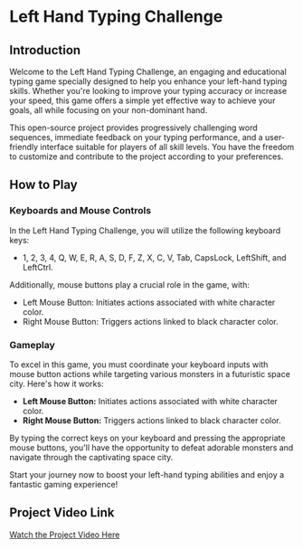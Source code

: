 # Left Hand Typing Challenge

## Introduction

Welcome to the Left Hand Typing Challenge, an engaging and educational typing game specially designed to help you enhance your left-hand typing skills. Whether you're looking to improve your typing accuracy or increase your speed, this game offers a simple yet effective way to achieve your goals, all while focusing on your non-dominant hand.

This open-source project provides progressively challenging word sequences, immediate feedback on your typing performance, and a user-friendly interface suitable for players of all skill levels. You have the freedom to customize and contribute to the project according to your preferences.

## How to Play

### Keyboards and Mouse Controls

In the Left Hand Typing Challenge, you will utilize the following keyboard keys:

- 1, 2, 3, 4, Q, W, E, R, A, S, D, F, Z, X, C, V, Tab, CapsLock, LeftShift, and LeftCtrl.

Additionally, mouse buttons play a crucial role in the game, with:

- Left Mouse Button: Initiates actions associated with white character color.
- Right Mouse Button: Triggers actions linked to black character color.

### Gameplay

To excel in this game, you must coordinate your keyboard inputs with mouse button actions while targeting various monsters in a futuristic space city. Here's how it works:

- **Left Mouse Button:** Initiates actions associated with white character color.
- **Right Mouse Button:** Triggers actions linked to black character color.

By typing the correct keys on your keyboard and pressing the appropriate mouse buttons, you'll have the opportunity to defeat adorable monsters and navigate through the captivating space city.

Start your journey now to boost your left-hand typing abilities and enjoy a fantastic gaming experience!

## Project Video Link

[Watch the Project Video Here](https://clipchamp.com/watch/fJn9o3spXyq)
